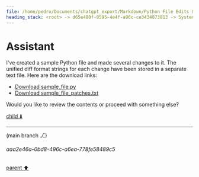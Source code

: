 ```yaml
---
file: /home/pedro/Documents/chatgpt_export/Markdown/Python File Edits & Patches.md
heading_stack: <root> -> d65e480f-8595-4e4f-a96c-ce3434873813 -> System -> 2d1d2f48-e6fe-4a7a-b2e8-7c38ee3ce43d -> System -> aaa28854-ea24-4096-a1b3-65acbd78ce34 -> User -> 229b3159-3937-4139-8002-dab8432ea6b7 -> Assistant -> 0d19e97d-592a-440e-89b1-0cc080576d0d -> Tool -> 4007542a-2b2c-42a9-b987-cd8ef54d4240 -> Assistant
---
```

# Assistant

I've created a sample Python file and made several changes to it. The unified diff format strings for each change have been stored in a separate text file. Here are the download links:

- [Download sample_file.py](sandbox:/mnt/data/sample_file.py)
- [Download sample_file_patches.txt](sandbox:/mnt/data/sample_file_patches.txt)

Would you like to review the contents or proceed with something else?

[child ⬇️](#aaa2e46a-0bd8-496c-a6ea-778fe58489c5)

---

(main branch ⎇)
###### aaa2e46a-0bd8-496c-a6ea-778fe58489c5
[parent ⬆️](#4007542a-2b2c-42a9-b987-cd8ef54d4240)

